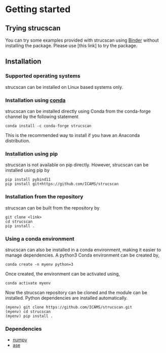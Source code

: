 # Getting started

## Trying strucscan

You can try some examples provided with strucscan using [Binder](https://mybinder.org/) 
without installing the package. Please use [this link] to try the package.

## Installation

### Supported operating systems

strucscan can be installed on Linux based systems only.

### Installation using [conda](https://anaconda.org)

strucscan can be installed directly using Conda from the conda-forge channel by the following statement
```
conda install -c conda-forge strucscan
```

This is the recommended way to install if you have an Anaconda distribution.

### Installation using pip

strucscan is not available on pip directly. However, strucscan can be installed using pip by
```
pip install pybind11
pip install git+https://github.com/ICAMS/strucscan
```

### Installation from the repository

strucscan can be built from the repository by
```
git clone <link>
cd strucscan
pip install .
```

### Using a conda environment

strucscan can also be installed in a conda environment, making it easier to manage dependencies. 
A python3 Conda environment can be created by,
```
conda create -n myenv python=3
```
Once created, the environment can be activated using,
```
conda activate myenv
```
Now the strucscan repository can be cloned and the module can be installed. 
Python dependencies are installed automatically.
```
(myenv) git clone https://github.com/ICAMS/strucscan.git
(myenv) cd strucscan
(myenv) pip install .
```


### Dependencies

-   [numpy](https://numpy.org/)
-   [ase](https://wiki.fysik.dtu.dk/ase/)

